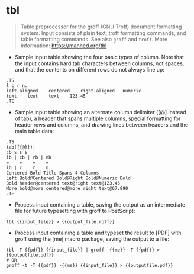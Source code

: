 # tbl

> Table preprocessor for the groff (GNU Troff) document formatting system.
> Input consists of plain text, troff formatting commands, and table formatting commands.
> See also `groff` and `troff`.
> More information: <https://manned.org/tbl>

- Sample input table showing the four basic types of column.
  Note that the input contains hard tab characters between columns, not spaces,
  and that the contents on different rows do not always line up:

```troff
.TS
l c r n.
left-aligned	centered	right-aligned	numeric
text	text	text	123.45
.TE
```

- Sample input table showing an alternate column delimiter ([@] instead of tab),
  a header that spans multiple columns, special formatting for header rows and
  columns, and drawing lines between headers and the main table data:

```troff
.TS
tab({{@}});
cb s s s
lb | cb | rb | nb
=    =    =    =
lb | c    r    n.
Centered Bold Title Spans 4 Columns
Left Bold@Centered Bold@Right Bold@Numeric Bold
Bold header@centered text@right text@123.45
More bold@more centered@more right text@67.890
.TE
```

- Process input containing a table, saving the output as an intermediate file
  for future typesetting with groff to PostScript:

`tbl {{input_file}} > {{output_file.roff}}`

- Process input containing a table and typeset the result to [PDF] with groff
  using the [me] macro package, saving the output to a file:

```troff
tbl -T {{pdf}} {{input_file}} | groff -{{me}} -T {{pdf}} > {{outputfile.pdf}}
# OR
groff -t -T {{pdf}} -{{me}} {{input_file}} > {{outputfile.pdf}}
```
